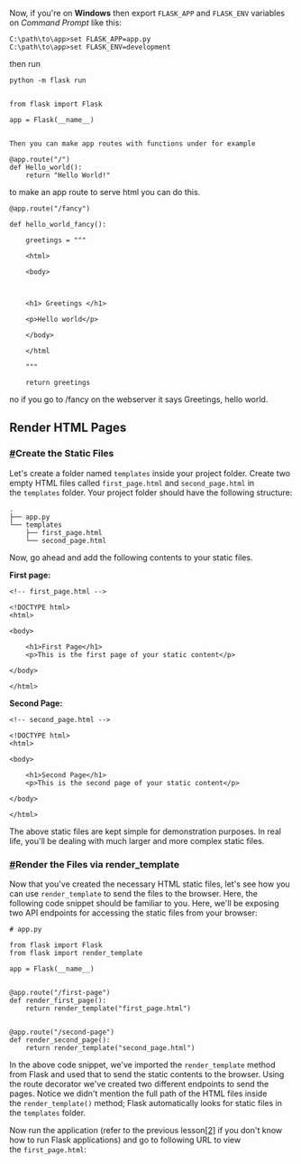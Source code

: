 

Now, if you're on **Windows** then export `FLASK_APP` and `FLASK_ENV` variables on _Command Prompt_ like this:

```
C:\path\to\app>set FLASK_APP=app.py
C:\path\to\app>set FLASK_ENV=development
```


then run

```
python -m flask run
```


```

from flask import Flask

app = Flask(__name__)


Then you can make app routes with functions under for example

@app.route("/")
def Hello_world():
	return "Hello World!"
```


to make an app route to serve html you can do this.

```
@app.route("/fancy")

def hello_world_fancy():

    greetings = """

    <html>

    <body>

  

    <h1> Greetings </h1>

    <p>Hello world</p>

    </body>

    </html

    """

    return greetings
```
no if you go to /fancy on the webserver it says Greetings, hello world.


## Render HTML Pages

### [#](https://python-web.teclado.com/section07/lectures/02_render_template_to_send_longer_strings/#create-the-static-files)Create the Static Files

Let's create a folder named `templates` inside your project folder. Create two empty HTML files called `first_page.html` and `second_page.html` in the `templates` folder. Your project folder should have the following structure:

```
.
├── app.py
└── templates
    ├── first_page.html
    └── second_page.html
```

Now, go ahead and add the following contents to your static files.

**First page:**

```
<!-- first_page.html -->

<!DOCTYPE html>
<html>

<body>

    <h1>First Page</h1>
    <p>This is the first page of your static content</p>

</body>

</html>
```

**Second Page:**

```
<!-- second_page.html -->

<!DOCTYPE html>
<html>

<body>

    <h1>Second Page</h1>
    <p>This is the second page of your static content</p>

</body>

</html>
```

The above static files are kept simple for demonstration purposes. In real life, you'll be dealing with much larger and more complex static files.

### [#](https://python-web.teclado.com/section07/lectures/02_render_template_to_send_longer_strings/#render-the-files-via-render-template)Render the Files via render_template

Now that you've created the necessary HTML static files, let's see how you can use `render_template` to send the files to the browser. Here, the following code snippet should be familiar to you. Here, we'll be exposing two API endpoints for accessing the static files from your browser:

```
# app.py

from flask import Flask
from flask import render_template

app = Flask(__name__)


@app.route("/first-page")
def render_first_page():
    return render_template("first_page.html")


@app.route("/second-page")
def render_second_page():
    return render_template("second_page.html")
```

In the above code snippet, we've imported the `render_template` method from Flask and used that to send the static contents to the browser. Using the route decorator we've created two different endpoints to send the pages. Notice we didn't mention the full path of the HTML files inside the `render_template()` method; Flask automatically looks for static files in the `templates` folder.

Now run the application (refer to the previous lesson[[2]](https://python-web.teclado.com/section07/lectures/02_render_template_to_send_longer_strings/#fn2) if you don't know how to run Flask applications) and go to following URL to view the `first_page.html`: